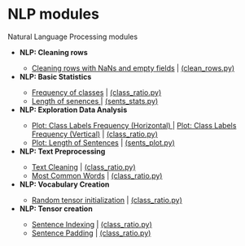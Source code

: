 # NLP modules
Natural Language Processing modules


<ul>
<li><b>NLP: Cleaning rows</b></li>
<ul>
<li><a href="https://github.com/stratosm/NLP_modules/blob/master/Notebooks/NLP%20modules%20clean%20rows.ipynb">Cleaning rows with NaNs and empty fields</a> | <a href="https://github.com/stratosm/NLP_modules/blob/master/src/clean_rows.py">(clean_rows.py)</a> </li>
</ul>
<li><b>NLP: Basic Statistics  </b></li>
<ul>
<li><a href="https://github.com/stratosm/NLP_modules/blob/master/NLP%20Modules%20-%20Ratio%20of%20Class%20Labels.ipynb">Frequency of classes</a> | <a href="https://github.com/stratosm/NLP_modules/blob/master/class_ratio.py">(class_ratio.py)</a> </li>
<li><a href="https://github.com/stratosm/NLP_modules/blob/master/Notebooks/Sentence%20Lengths.ipynb">Length of senences </a> | <a href="https://github.com/stratosm/NLP_modules/blob/master/src/sents_stats.py">(sents_stats.py)</a> </li>
</ul>
<li><b>NLP: Exploration Data Analysis</b></li>
<ul>
<li><a href="https://github.com/stratosm/NLP_modules/blob/master/Notebooks/NLP%20modules%20EDA%20class%20plot.ipynb">Plot: Class Labels Frequency (Horizontal) </a> | <a href="https://github.com/stratosm/NLP_modules/blob/master/Notebooks/NLP%20Modules%20Vertical%20class%20labels.ipynb">Plot: Class Labels Frequency (Vertical)</a> | <a href="https://github.com/stratosm/NLP_modules/blob/master/src/class_plot.py">(class_ratio.py)</a></li>
<li><a href="https://github.com/stratosm/NLP_modules/blob/master/Notebooks/Sentence%20Lengths.ipynb">Plot: Length of Sentences</a> | <a href="https://github.com/stratosm/NLP_modules/blob/master/src/sents_plot.py">(sents_plot.py)</a></li>
</ul>
<li><b>NLP: Text Preprocessing</b></li>
<ul>
<li><a href="https://github.com/stratosm/PyTorch/blob/master/1.%20Tensor%20Creation%20Random%20Initialization.ipynb">Text Cleaning</a> | <a href="https://github.com/stratosm/NLP_modules/blob/master/class_ratio.py">(class_ratio.py)</a></li>
<li><a href="https://github.com/stratosm/PyTorch/blob/master/Special%20constructors.ipynb">Most Common Words</a> | <a href="https://github.com/stratosm/NLP_modules/blob/master/class_ratio.py">(class_ratio.py)</a></li>
</ul>
<li><b>NLP: Vocabulary Creation</b></li>
<ul>
<li><a href="https://github.com/stratosm/PyTorch/blob/master/1.%20Tensor%20Creation%20Random%20Initialization.ipynb">Random tensor initialization</a> | <a href="https://github.com/stratosm/NLP_modules/blob/master/class_ratio.py">(class_ratio.py)</a></li>
</ul>
<li><b>NLP: Tensor creation</b></li>
<ul>
<li><a href="https://github.com/stratosm/PyTorch/blob/master/1.%20Tensor%20Creation%20Random%20Initialization.ipynb">Sentence Indexing</a> | <a href="https://github.com/stratosm/NLP_modules/blob/master/class_ratio.py">(class_ratio.py)</a></li>
<li><a href="https://github.com/stratosm/PyTorch/blob/master/Special%20constructors.ipynb">Sentence Padding</a> | <a href="https://github.com/stratosm/NLP_modules/blob/master/class_ratio.py">(class_ratio.py)</a></li>
</ul>

